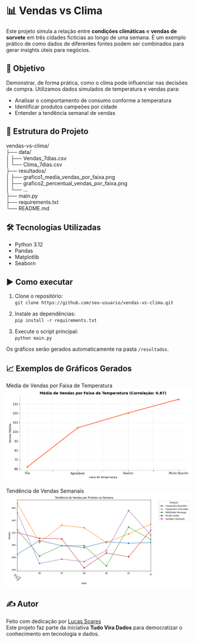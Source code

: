 # 📊 Vendas vs Clima

Este projeto simula a relação entre **condições climáticas** e **vendas de sorvete** em três cidades fictícias ao longo de uma semana. É um exemplo prático de como dados de diferentes fontes podem ser combinados para gerar insights úteis para negócios.

## 🧠 Objetivo

Demonstrar, de forma prática, como o clima pode influenciar nas decisões de compra. Utilizamos dados simulados de temperatura e vendas para:

- Analisar o comportamento de consumo conforme a temperatura  
- Identificar produtos campeões por cidade  
- Entender a tendência semanal de vendas  

## 📁 Estrutura do Projeto

vendas-vs-clima/  
├── data/  
│   ├── Vendas_7dias.csv  
│   └── Clima_7dias.csv  
├── resultados/  
│   ├── grafico1_media_vendas_por_faixa.png  
│   ├── grafico2_percentual_vendas_por_faixa.png  
│   └── ...  
├── main.py  
├── requirements.txt  
└── README.md  

## 🛠️ Tecnologias Utilizadas

- Python 3.12  
- Pandas  
- Matplotlib  
- Seaborn  

## ▶️ Como executar

1. Clone o repositório:  
`git clone https://github.com/seu-usuario/vendas-vs-clima.git`

2. Instale as dependências:  
`pip install -r requirements.txt`

3. Execute o script principal:  
`python main.py`

Os gráficos serão gerados automaticamente na pasta `/resultados`.

## 📈 Exemplos de Gráficos Gerados

Média de Vendas por Faixa de Temperatura  
![Gráfico 1](./resultados/grafico1_vendas_linha_por_faixa_temp.png)

Tendência de Vendas Semanais  
![Gráfico 6](./resultados/grafico5_tendencia_vendas_semana.png)

## ✍️ Autor

Feito com dedicação por [Lucas Soares](https://www.linkedin.com/in/lucas-soares-ferreira/)  
Este projeto faz parte da iniciativa **Tudo Vira Dados** para democratizar o conhecimento em tecnologia e dados.
